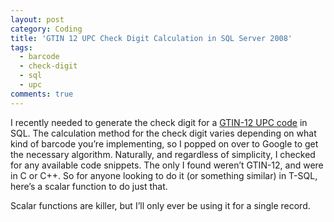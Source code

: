 ```yaml
---
layout: post
category: Coding
title: 'GTIN 12 UPC Check Digit Calculation in SQL Server 2008'
tags:
  - barcode
  - check-digit
  - sql
  - upc
comments: true
---
```


I recently needed to generate the check digit for a <a href="http://en.wikipedia.org/wiki/Universal_Product_Code">GTIN-12 UPC code</a> in SQL. The calculation method for the check digit varies depending on what kind of barcode you’re implementing, so I popped on over to Google to get the necessary algorithm. Naturally, and regardless of simplicity, I checked for any available code snippets. The only I found weren’t GTIN-12, and were in C or C++. So for anyone looking to do it (or something similar) in T-SQL, here’s a scalar function to do just that.

<script src="https://gist.github.com/c7a5dbba4d729c9adbf6.js"> </script>

Scalar functions are killer, but I’ll only ever be using it for a single record.
